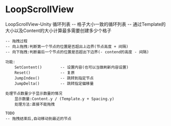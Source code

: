 # LoopScrollView
LoopScrollView-Unity
    循环列表
    -- 格子大小一致的循环列表
    -- 通过Template的大小以及Content的大小计算最多需要创建多少个格子

    -- 拖拽过程
    -- 向上拖拽:判断第一个节点的位置是否超出上边界(节点高度 + 间隔)
    -- 向下拖拽:判断最后一个节点的位置是否超出下边界(- contend的高度 - 间隔)

    功能:
        SetContent()        -- 设置内容(也可以当做刷新内容设置)
        Reset()             -- 复原
        JumpIndex()         -- 跳转到指定节点
        JumpDelta()         -- 跳转指定偏移量

    处理节点数量少于显示数量的情况
        显示数量:Content.y / (Template.y + Spacing.y)
        处理方法:直接不能拖拽

    TODO
    -- 拖拽结束后,自动移动到最近的节点
